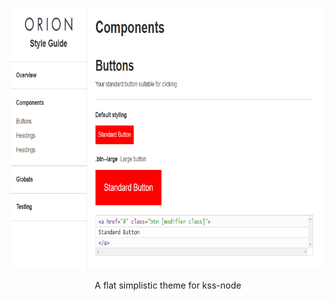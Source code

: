 <p align="center">
   <img width="750" height="418" src="https://raw.githubusercontent.com/WebDevLuke/kss-orion-theme/master/misc/screen.png">
  <p align="center">A flat simplistic theme for kss-node</p>
</p>